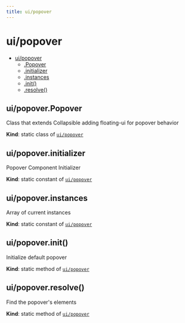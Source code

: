 ```yaml
---
title: ui/popover
---
```


<a name="module_ui/popover"></a>

# ui/popover

* [ui/popover](#module_ui/popover)
    * [.Popover](#module_ui/popover.Popover)
    * [.initializer](#module_ui/popover.initializer)
    * [.instances](#module_ui/popover.instances)
    * [.init()](#module_ui/popover.init)
    * [.resolve()](#module_ui/popover.resolve)

<a name="module_ui/popover.Popover"></a>

## ui/popover.Popover
Class that extends Collapsible adding floating-ui for popover behavior

**Kind**: static class of [<code>ui/popover</code>](#module_ui/popover)  
<a name="module_ui/popover.initializer"></a>

## ui/popover.initializer
Popover Component Initializer

**Kind**: static constant of [<code>ui/popover</code>](#module_ui/popover)  
<a name="module_ui/popover.instances"></a>

## ui/popover.instances
Array of current instances

**Kind**: static constant of [<code>ui/popover</code>](#module_ui/popover)  
<a name="module_ui/popover.init"></a>

## ui/popover.init()
Initialize default popover

**Kind**: static method of [<code>ui/popover</code>](#module_ui/popover)  
<a name="module_ui/popover.resolve"></a>

## ui/popover.resolve()
Find the popover's elements

**Kind**: static method of [<code>ui/popover</code>](#module_ui/popover)  

  